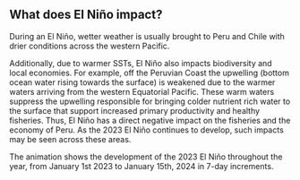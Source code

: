 ## What does El Niño impact?

During an El Niño, wetter weather is usually brought to Peru and Chile with drier conditions across the western Pacific.

Additionally, due to warmer SSTs, El Niño also impacts biodiversity and local economies. For example, off the Peruvian 
Coast the upwelling (bottom ocean water rising towards the surface) is weakened due to the warmer waters arriving from 
the western Equatorial Pacific. These warm waters suppress the upwelling responsible for bringing colder nutrient rich 
water to the surface that support increased primary productivity and healthy fisheries. Thus, El Niño has a direct 
negative impact on the fisheries and the economy of Peru. As the 2023 El Niño continues to develop, such impacts may 
be seen across these areas.

The animation shows the development of the 2023 El Niño throughout the year, from January 1st 2023 to 
January 15th, 2024 in 7-day increments.

